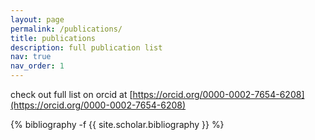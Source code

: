 ```yaml
---
layout: page
permalink: /publications/
title: publications
description: full publication list
nav: true
nav_order: 1
---
```

check out full list on orcid at [https://orcid.org/0000-0002-7654-6208](https://orcid.org/0000-0002-7654-6208)
<!-- _pages/publications.md -->
<div class="publications">

{% bibliography -f {{ site.scholar.bibliography }} %}

</div>
